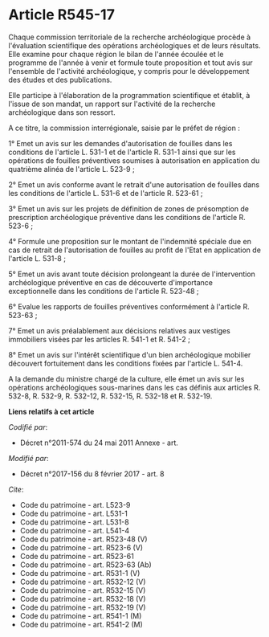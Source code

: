 # Article R545-17

Chaque commission territoriale de la recherche archéologique procède à l'évaluation scientifique des opérations
archéologiques et de leurs résultats. Elle examine pour chaque région le bilan de l'année écoulée et le programme de l'année
à venir et formule toute proposition et tout avis sur l'ensemble de l'activité archéologique, y compris pour le développement
des études et des publications. 

Elle participe à l'élaboration de la programmation scientifique et établit, à l'issue de son mandat, un rapport sur
l'activité de la recherche archéologique dans son ressort. 

A ce titre, la commission interrégionale, saisie par le préfet de région : 

1° Emet un avis sur les demandes d'autorisation de fouilles dans les conditions de l'article L. 531-1 et de l'article R.
531-1 ainsi que sur les opérations de fouilles préventives soumises à autorisation en application du quatrième alinéa de
l'article L. 523-9 ; 

2° Emet un avis conforme avant le retrait d'une autorisation de fouilles dans les conditions de l'article L. 531-6 et de
l'article R. 523-61 ; 

3° Emet un avis sur les projets de définition de zones de présomption de prescription archéologique préventive dans les
conditions de l'article R. 523-6 ; 

4° Formule une proposition sur le montant de l'indemnité spéciale due en cas de retrait de l'autorisation de fouilles au
profit de l'Etat en application de l'article L. 531-8 ; 

5° Emet un avis avant toute décision prolongeant la durée de l'intervention archéologique préventive en cas de découverte
d'importance exceptionnelle dans les conditions de l'article R. 523-48 ; 

6° Evalue les rapports de fouilles préventives conformément à l'article R. 523-63 ; 

7° Emet un avis préalablement aux décisions relatives aux vestiges immobiliers visées par les articles R. 541-1 et R.
541-2 ; 

8° Emet un avis sur l'intérêt scientifique d'un bien archéologique mobilier découvert fortuitement dans les conditions fixées
par l'article L. 541-4. 

A la demande du ministre chargé de la culture, elle émet un avis sur les opérations archéologiques sous-marines dans les cas
définis aux articles R. 532-8, R. 532-9, R. 532-12, R. 532-15, R. 532-18 et R. 532-19.

**Liens relatifs à cet article**

_Codifié par_:

  - Décret n°2011-574 du 24 mai 2011 Annexe - art.

_Modifié par_:

  - Décret n°2017-156 du 8 février 2017 - art. 8

_Cite_:

  - Code du patrimoine - art. L523-9
  - Code du patrimoine - art. L531-1
  - Code du patrimoine - art. L531-8
  - Code du patrimoine - art. L541-4
  - Code du patrimoine - art. R523-48 (V)
  - Code du patrimoine - art. R523-6 (V)
  - Code du patrimoine - art. R523-61
  - Code du patrimoine - art. R523-63 (Ab)
  - Code du patrimoine - art. R531-1 (V)
  - Code du patrimoine - art. R532-12 (V)
  - Code du patrimoine - art. R532-15 (V)
  - Code du patrimoine - art. R532-18 (V)
  - Code du patrimoine - art. R532-19 (V)
  - Code du patrimoine - art. R541-1 (M)
  - Code du patrimoine - art. R541-2 (M)
